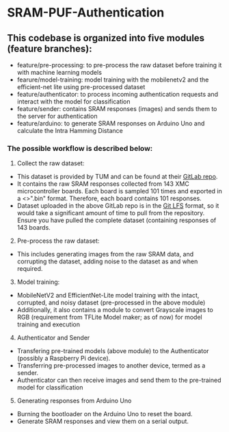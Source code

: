 # SRAM-PUF-Authentication

## This codebase is organized into five modules (feature branches):

* feature/pre-processing: to pre-process the raw dataset before training it with machine learning models
* fearure/model-training: model training with the mobilenetv2 and the efficient-net lite using pre-processed dataset
* feature/authenticator: to process incoming authentication requests and interact with the model for classification
* feature/sender: contains SRAM responses (images) and sends them to the server for authentication
* feature/arduino: to generate SRAM responses on Arduino Uno and calculate the Intra Hamming Distance

### The possible workflow is described below: 

1. Collect the raw dataset:
*  This dataset is provided by TUM and can be found at their [GitLab repo](https://gitlab.lrz.de/tueisec/PQAS/-/tree/master/matlab/datasets/SRAMxmc16/data).
*  It contains the raw SRAM responses collected from 143 XMC microcontroller boards. Each board is sampled 101 times and exported in a <>".bin" format. Therefore, each board contains 101 responses. 
*  Dataset uploaded in the above GitLab repo is in the [Git LFS](https://git-lfs.com/) format, so it would take a significant amount of time to pull from the repository. Ensure you have pulled the complete dataset (containing responses of 143 boards.

2. Pre-process the raw dataset:
*  This includes generating images from the raw SRAM data, and corrupting the dataset, adding noise to the dataset as and when required.

3. Model training:
*  MobileNetV2 and EfficientNet-Lite model training with the intact, corrupted, and noisy dataset (pre-processed in the above module)
*  Additionally, it also contains a module to convert Grayscale images to RGB (requirement from TFLite Model maker; as of now) for model training and execution

4. Authenticator and Sender
*  Transfering pre-trained models (above module) to the Authenticator (possibly a Raspberry Pi device).
*  Transferring pre-processed images to another device, termed as a sender.
*  Authenticator can then receive images and send them to the pre-trained model for classification

5. Generating responses from Arduino Uno
*  Burning the bootloader on the Arduino Uno to reset the board.
*  Generate SRAM responses and view them on a serial output.


